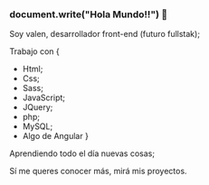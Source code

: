 ### document.write("Hola Mundo!!") 👋

Soy valen, desarrollador front-end (futuro fullstak);

Trabajo con {
- Html;
- Css;
- Sass;
- JavaScript;
- JQuery;
- php;
- MySQL;
- Algo de Angular
}

Aprendiendo todo el día nuevas cosas;

Sí me queres conocer más, mirá mis proyectos.
